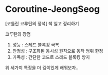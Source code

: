# Coroutine-JeongSeog
[코틀린 코루틴의 정석] 책 일고 정리하기

코루틴의 장점  
1. 성능 : 스레드 블록킹 극복
2. 안정성 : 구조화된  동시성 원칙으로 동작 범위 한정
3. 가독성 : 간단한 코드로 스레드 블록킹 방지

위 세가지 특징을 더 깊이있게 배워보자..
